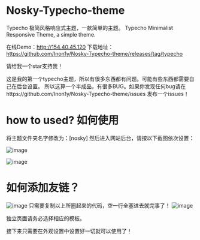 # Nosky-Typecho-theme
Typecho 极简风格响应式主题，一款简单的主题。 Typecho Minimalist Responsive Theme, a simple theme.

在线Demo：http://154.40.45.120
下载地址：https://github.com/Inon1y/Nosky-Typecho-theme/releases/tag/typecho

请给我一个star支持我！

这是我的第一个typecho主题，所以有很多东西都有问题。可能有些东西都需要自己在后台设置。
所以这算一个半成品，有很多BUG。如果你发现任何bug请在https://github.com/Inon1y/Nosky-Typecho-theme/issues 发布一个issues！

# how to used? 如何使用
将主题文件夹名字修改为：[nosky] 
然后进入网站后台，请按以下截图依次设置：

![image](https://github.com/Inon1y/Nosky-Typecho-theme/assets/91359128/16e664db-97a8-47df-ab0b-e3d73617ee53)

![image](https://github.com/Inon1y/Nosky-Typecho-theme/assets/91359128/b03f737b-4ce5-4b79-bd50-d218ef702922)


# 如何添加友链？
![image](https://github.com/Inon1y/Nosky-Typecho-theme/assets/91359128/ace1a934-4be1-4970-bad3-29cc6d4da8a2)
只需要复制以上所圈起来的代码，空一行全塞进去就完事了！
![image](https://github.com/Inon1y/Nosky-Typecho-theme/assets/91359128/d5f257b3-f024-462b-8b0e-6e2d50196f5c)



独立页面请务必选择相应的模板。

接下来只需要在外观设置中设置好一切就可以使用了！
